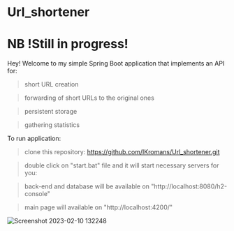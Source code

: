 # Url_shortener

# NB !Still in progress!

Hey! Welcome to my simple Spring Boot application that implements an API for:
>short URL creation

>forwarding of short URLs to the original ones

>persistent storage

>gathering statistics

To run application:

>clone this repository: https://github.com/IKromans/Url_shortener.git

>double click on "start.bat" file and it will start necessary servers for you:

  >back-end and database will be available on "http://localhost:8080/h2-console"
  
  >main page will available on "http://localhost:4200/"
  
![Screenshot 2023-02-10 132248](https://user-images.githubusercontent.com/66387211/218080856-b4514a3f-b4ba-4e39-b3a0-09f4e89d3f44.jpg)
